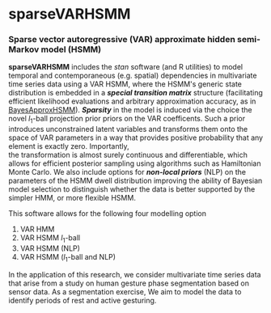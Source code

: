 # sparseVARHSMM
### Sparse vector autoregressive (VAR) approximate hidden semi-Markov model (HSMM) 

**sparseVARHSMM** includes the *stan* software (and R utilities) to model temporal and contemporaneous (e.g. spatial) dependencies in multivariate time series data using a VAR HSMM, where the HSMM's generic state distribution is embedded in a ***special transition matrix*** structure (facilitating efficient likelihood evaluations and arbitrary approximation accuracy, as in [BayesApproxHSMM](https://github.com/Beniamino92/BayesianApproxHSMM/)). ***Sparsity*** in the model is induced via the choice  the novel $l_1$-ball projection prior priors on the VAR coefficents. Such a prior introduces unconstrained latent variables and transforms them onto the space of VAR parameters in a way that provides positive probability that any element is exactly zero. Importantly,  
the transformation is almost surely continuous and differentiable, which allows for efficient posterior sampling using algorithms such as Hamiltonian Monte Carlo. We also include options for ***non-local priors*** (NLP) on the parameters of the HSMM dwell distribution improving the ability of Bayesian model selection to distinguish whether the data is better supported by the simpler HMM, or more flexible HSMM. 

This software allows for the following four modelling option 

1. VAR HMM
2. VAR HSMM $l_1$-ball 
3. VAR HSMM (NLP) 
4. VAR HSMM ($l_1$-ball and NLP)

In the application of this research, we consider multivariate time series data that arise from a study on human gesture phase segmentation based on sensor data. As a segmentation exercise, We aim to model the data to identify periods of rest and active gesturing. 

